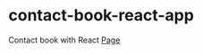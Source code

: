 # contact-book-react-app
Contact book with React
[Page](https://frosty-euclid-826162.netlify.app/ "Page")
